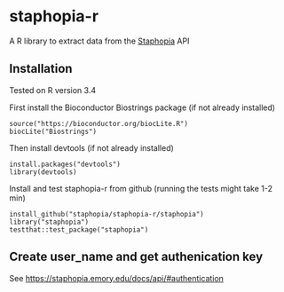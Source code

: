 # staphopia-r
A R library to extract data from the [Staphopia](https://staphopia.emory.edu) API

## Installation

Tested on R version 3.4

First install the Bioconductor Biostrings package (if not already installed)

  ```
  source("https://bioconductor.org/biocLite.R")
  biocLite("Biostrings")
  ```
 Then install devtools (if not already installed)
 
  ```
  install.packages("devtools")
  library(devtools)
  ```
  
Install and test staphopia-r from github (running the tests might take 1-2 min)
 
  ```
  install_github("staphopia/staphopia-r/staphopia")
  library("staphopia")
  testthat::test_package("staphopia")
  ```
  
  ## Create user_name and get authenication key
  
 See https://staphopia.emory.edu/docs/api/#authentication
